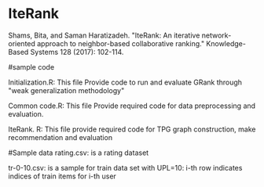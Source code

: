 # IteRank
Shams, Bita, and Saman Haratizadeh. "IteRank: An iterative network-oriented approach to neighbor-based collaborative ranking." Knowledge-Based Systems 128 (2017): 102-114.

#sample code

Initialization.R: This file Provide code to run and evaluate GRank through "weak generalization methodology"

Common code.R: This file Provide required code for data preprocessing and evaluation.

IteRank. R: This file provide required code for TPG graph construction, make recommendation and evaluation

#Sample data rating.csv: is a rating dataset

tr-0-10.csv: is a sample for train data set with UPL=10: i-th row indicates indices of train items for i-th user

